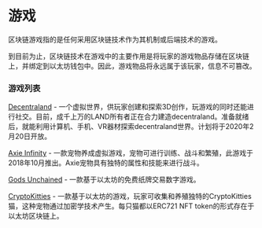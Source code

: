 # 游戏

区块链游戏指的是任何采用区块链技术作为其机制或后端技术的游戏。

到目前为止，区块链技术在游戏中的主要作用是将玩家的游戏物品存储在区块链上，并绑定到以太坊钱包中。因此，游戏物品将永远属于该玩家，信息不可篡改。

### 游戏列表

[Decentraland](https://decentraland.org/) - 一个虚拟世界，供玩家创建和探索3D创作，玩游戏的同时还能进行社交。目前，成千上万的LAND所有者正在合力建造decentraland。准备就绪后，就能利用计算机、手机、VR器材探索decentraland世界。计划将于2020年2月20日开放。

[Axie Infinity](https://axieinfinity.com/#) - 一款宠物养成虚拟游戏，宠物可进行训练、战斗和繁殖，此游戏于2018年10月推出。Axie宠物具有独特的属性和技能来进行战斗。 

[Gods Unchained](https://godsunchained.com/) - 一款基于以太坊的免费纸牌交易数字游戏。

[CryptoKitties](https://www.cryptokitties.co/) - 一款基于以太坊的游戏，玩家可收集和养殖独特的CryptoKitties猫，这种宠物通过加密学技术产生。每只猫都以ERC721 NFT token的形式存在于以太坊区块链上。

